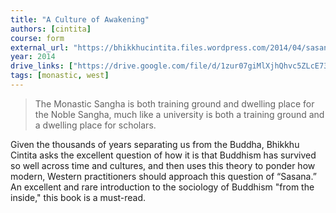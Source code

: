 ```yaml
---
title: "A Culture of Awakening"
authors: [cintita]
course: form
external_url: "https://bhikkhucintita.files.wordpress.com/2014/04/sasana6x9withcover.pdf"
year: 2014
drive_links: ["https://drive.google.com/file/d/1zur07giMlXjhQhvc5ZLcE737t5IEpqxb/view?usp=drivesdk"]
tags: [monastic, west]
---
```


> The Monastic Sangha is both training ground and dwelling place for the Noble Sangha, much like a university is both a training ground and a dwelling place for scholars.

Given the thousands of years separating us from the Buddha, Bhikkhu Cintita asks the excellent question of how it is that Buddhism has survived so well across time and cultures, and then uses this theory to ponder how modern, Western practitioners should approach this question of “Sasana.” An excellent and rare introduction to the sociology of Buddhism "from the inside," this book is a must-read.

